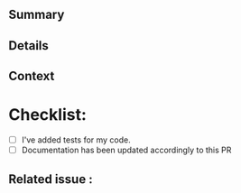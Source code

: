 ## Summary

## Details

## Context

# Checklist:

- [ ] I've added tests for my code.
- [ ] Documentation has been updated accordingly to this PR

## Related issue :
